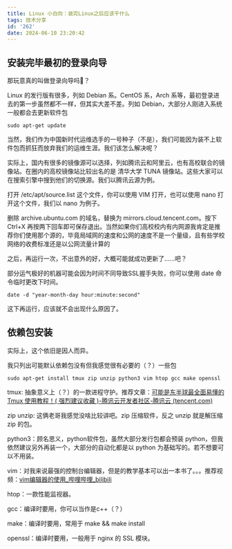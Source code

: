 ```yaml
---
title: Linux 小白向：装完Linux之后应该干什么
tags: 技术分享
id: '262'
date: 2024-06-10 23:20:42
---
```


## 安装完毕最初的登录向导

那玩意真的叫做登录向导吗🤔？

Linux 的发行版有很多，列如 Debian 系。CentOS 系，Arch 系等，最初登录进去的第一步虽然都不一样，但其实大差不差。列如 Debian，大部分人刚进入系统一般都会去更新软件包

```
sudo apt-get update
```

当然，我们作为中国新时代运维选手的一号种子（不是），我们可能因为装不上软件包而抓狂而放弃我们的运维生涯。我们该怎么解决呢？

实际上，国内有很多的镜像源可以选择，列如腾讯云和阿里云，也有高校联合的镜像站。在圈内的高校镜像站比较出名的是 清华大学 TUNA 镜像站。这些大家可以在搜索引擎中搜到他们的切换源。我们以腾讯云源为例。

打开 /etc/apt/source.list 这个文件，你可以使用 VIM 打开，也可以使用 nano 打开这个文件，我们以 nano 为例子。

删除 archive.ubuntu.com 的域名，替换为 mirrors.cloud.tencent.com。按下 Ctrl+X 再按两下回车即可保存退出。当然如果你们高校校内有内网源我肯定是推荐你们使用那个源的，毕竟局域网的速度和公网的速度不是一个量级，且有些学校网络的收费标准还是以公网流量计算的

之后，再运行一次，不出意外的好，大概可能就成功更新了......吧？

部分运气极好的机器可能会因为时间不同导致SSL握手失败，你可以使用 date 命令临时更改下时间。

```
date -d "year-month-day hour:minute:second"
```

这下再运行，应该就不会出现什么原因了。

## 依赖包安装

实际上，这个依旧是因人而异。

我只列出可能默认依赖包没有但我感觉很有必要的（？）一些包

```
sudo apt-get install tmux zip unzip python3 vim htop gcc make openssl
```

tmux: 抽象意义上（？）的一款进程守护。推荐文章：[可能是东半球最全面易懂的 Tmux 使用教程！( 强烈建议收藏 )-腾讯云开发者社区-腾讯云 (tencent.com)](https://cloud.tencent.com/developer/article/1526675)

zip unzip: 这俩老哥我感觉没啥比较讲吧。zip 压缩软件，反之 unzip 就是解压缩 zip 的包。

python3：顾名思义，python软件包，虽然大部分发行包都会预装 python，但我依然建议另外再装一个，大部分的自动化都是以 python 为基础写的。若不想要可以不用装。

vim：对我来说最强的控制台编辑器，但是的教学基本可以出一本书了。。。推荐视频：[vim编辑器的使用\_哔哩哔哩\_bilibili](https://www.bilibili.com/video/BV1vj411172T/?spm_id_from=333.999.0.0)

htop：一款性能监视器。

gcc：编译时要用，你可以当作是c++（？）

make：编译时要用，常用于 make && make install

openssl：编译时要用，一般用于 nginx 的 SSL 模块。